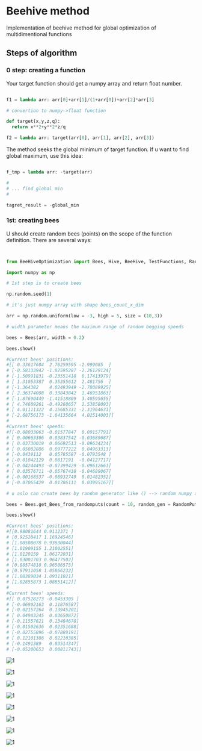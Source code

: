 # Beehive method

Implementation of beehive method for global optimization of multidimentional functions

## Steps of algorithm

### 0 step: creating a function

Your target function should get a numpy array and return float number.

```python

f1 = lambda arr: arr[0]+arr[1]/(1+arr[0])+arr[2]*arr[3]

# convertion to numpy->float function

def target(x,y,z,q):
  return x**2+y**2*z/q

f2 = lambda arr: target(arr[0], arr[1], arr[2], arr[3])

```

The method seeks the global minimum of target function. If u want to find global maximum, use this idea:

```python

f_tmp = lambda arr: -target(arr)

#
# ... find global min
#

tagret_result = -global_min

```


### 1st: creating bees

U should create random bees (points) on the scope of the function definition. There are several ways:

```python


from BeeHiveOptimization import Bees, Hive, BeeHive, TestFunctions, RandomPuts

import numpy as np

# 1st step is to create bees

np.random.seed(1)

# it's just numpy array with shape bees_count_x_dim

arr = np.random.uniform(low = -3, high = 5, size = (10,3))

# width parameter means the maximum range of random begging speeds

bees = Bees(arr, width = 0.2)

bees.show()

#Current bees' positions:
#[[ 0.33617604  2.76259595 -2.999085  ]
# [-0.58133942 -1.82595287 -2.26129124]
# [-1.50991831 -0.23551418  0.17413979]
# [ 1.31053387  0.35355612  2.481756  ]
# [-1.364382    4.02493949 -2.78089925]
# [ 2.36374008  0.33843842  1.46951863]
# [-1.87690449 -1.41518809  3.40595655]
# [ 4.74609261 -0.49260657  2.53858093]
# [ 4.01111322  4.15685331 -2.31964631]
# [-2.68756173 -1.64135664  4.02514003]]
#
#Current bees' speeds:
#[[-0.08033063 -0.01577847  0.09157791]
# [ 0.00663306  0.03837542 -0.03689687]
# [ 0.03730019  0.06692513 -0.09634234]
# [ 0.05002886  0.09777222  0.04963313]
# [-0.0439112   0.05785587 -0.0793548 ]
# [-0.01042129  0.0817191  -0.04127717]
# [-0.04244493 -0.07399429 -0.09612661]
# [ 0.03576711 -0.05767438 -0.04689067]
# [-0.00168537 -0.08932749  0.01482352]
# [-0.07065429  0.01786111  0.03995167]]

# u aslo can create bees by random generator like () --> random numpy array (point)

bees = Bees.get_Bees_from_randomputs(count = 10, random_gen = RandomPuts.Normal(mean = 1, std = 0.1, size = 2), width = 0.3)

bees.show()

#Current bees' positions:
#[[0.98081644 0.9112371 ]
# [0.92528417 1.16924546]
# [1.00508078 0.93630044]
# [1.01909155 1.21002551]
# [1.0120159  1.06172031]
# [1.03001703 0.96477502]
# [0.88574818 0.96506573]
# [0.97911058 1.05866232]
# [1.08389834 1.09311021]
# [1.02855873 1.08851412]]
#
#Current bees' speeds:
#[[ 0.07528273 -0.0453305 ]
# [-0.06902163  0.11876587]
# [-0.02157264  0.13945201]
# [ 0.04903245  0.03650872]
# [-0.11557621  0.13484678]
# [-0.01502636  0.02351688]
# [-0.02755896 -0.07889191]
# [ 0.12101386  0.02210385]
# [-0.1491389   0.03514347]
# [-0.05200653  0.00811743]]

```





![1](https://github.com/PasaOpasen/BeehiveMethod/blob/master/images/Shvel%20function_movie.gif)

![1](https://github.com/PasaOpasen/BeehiveMethod/blob/master/images/Shvel%20function%20with%20noise_movie.gif)

![1](https://github.com/PasaOpasen/BeehiveMethod/blob/master/images/Rastrigin%20function_movie.gif)


![1](https://github.com/PasaOpasen/BeehiveMethod/blob/master/images/Rastrigin%20function%20(2d)_movie.gif)

![1](https://github.com/PasaOpasen/BeehiveMethod/blob/master/images/Rastrigin%20function%20from%20normal%20dist.%20start%20(2d)_movie.gif)

![1](https://github.com/PasaOpasen/BeehiveMethod/blob/master/images/Rastrigin%20function%20with%20noise%20(2d)_movie.gif)

![1](https://github.com/PasaOpasen/BeehiveMethod/blob/master/images/Shvel%20function%20(2d)_movie.gif)

![1](https://github.com/PasaOpasen/BeehiveMethod/blob/master/images/Shvel%20function%20with%20noise%20(2d)_movie.gif)





